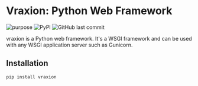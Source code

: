 # Vraxion: Python Web Framework

![purpose](https://img.shields.io/badge/purpose-learning-green.svg)
![PyPI](https://img.shields.io/pypi/v/vraxion.svg)
![GitHub last commit](https://img.shields.io/github/last-commit/michael-karotsieris/vraxion)


vraxion is a Python web framework.
It's a WSGI framework and can be used with any WSGI application server such as Gunicorn.

## Installation

```shell
pip install vraxion
```
